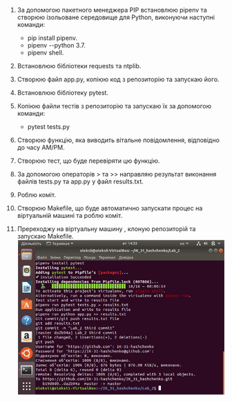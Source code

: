 1. За допомогою пакетного менеджера РІР встановлюю pipenv та створюю ізольоване середовище для Python, виконуючи наступні команди:
     - pip install pipenv.
     - pipenv --python 3.7.
     - pipenv shell.
     
2. Встановлюю бібліотеки requests та ntplib.
3. Створюю файл app.py, копіюю код з репозиторію та запускаю його.
4. Встановлюю бібліотеку pytest.
5. Копіюю файли тестів з репозиторію та запускаю їх за допомогою команди:
     - pytest tests.py
6. Створюю функцію, яка виводить вітальне повідомлення, відповідно до часу АМ/РМ.
7. Створюю тест, що буде перевіряти цю функцію.
8. За допомогою операторів > та  >> направляю результат виконання файлів tests.py та app.py у файл results.txt.
9. Роблю коміт.
10. Створюю Makefile, що буде автоматично запускати процес на віртуальній машині та роблю коміт.
11. Пререходжу на віртуальну машину , клоную репозиторій та запускаю Makefile.
![lab_2_screen]( https://github.com/IK-31-hashchenko/IK_31_hashchenko/blob/master/lab_2_screen.jpg)




